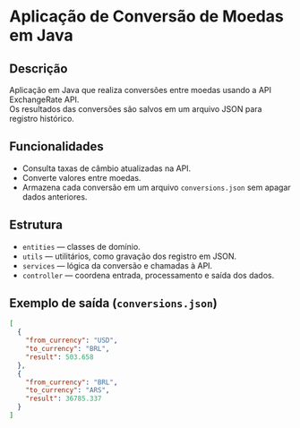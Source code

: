 # Aplicação de Conversão de Moedas em Java

## Descrição

Aplicação em Java que realiza conversões entre moedas usando a API ExchangeRate API.  
Os resultados das conversões são salvos em um arquivo JSON para registro histórico.

## Funcionalidades

- Consulta taxas de câmbio atualizadas na API.  
- Converte valores entre moedas.  
- Armazena cada conversão em um arquivo `conversions.json` sem apagar dados anteriores.

## Estrutura

- `entities` — classes de domínio.  
- `utils` — utilitários, como gravação dos registro em JSON.  
- `services` — lógica da conversão e chamadas à API.  
- `controller` — coordena entrada, processamento e saída dos dados.

## Exemplo de saída (`conversions.json`)

```json
[
  {
    "from_currency": "USD",
    "to_currency": "BRL",
    "result": 503.658
  },
  {
    "from_currency": "BRL",
    "to_currency": "ARS",
    "result": 36785.337
  }
]
